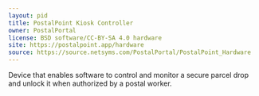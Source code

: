 ```yaml
---
layout: pid
title: PostalPoint Kiosk Controller
owner: PostalPortal
license: BSD software/CC-BY-SA 4.0 hardware
site: https://postalpoint.app/hardware
source: https://source.netsyms.com/PostalPortal/PostalPoint_Hardware
---
```

Device that enables software to control and monitor a secure parcel drop and unlock it when authorized by a postal worker.
